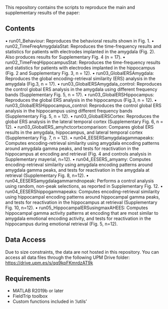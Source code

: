 This repository contains the scripts to reproduce the main and supplementary results of the paper: 

## Contents
•	run01_Behaviour: Reproduces the behavioral results shown in Fig. 1.
•	run02_TimeFreqAmygdalaStat: Reproduces the time-frequency results and statistics for patients with electrodes implanted in the amygdala (Fig. 2). Also produces results for Supplementary Fig. 4 (n = 17).
•	run02_TimeFreqHippocampusStat: Reproduces the time-frequency results and statistics for patients with electrodes implanted in the hippocampus (Fig. 2 and Supplementary Fig. 3, n = 12).
•	run03_GlobalERSAmygdala: Reproduces the global encoding-retrieval similarity (ERS) analysis in the amygdala (Fig.3, n = 17).
•	run03_GlobalERSAmygdala_control: Reproduces the control global ERS analysis in the amygdala using different frequency bands (Supplementary Fig. 5, n = 17).
•	run03_GlobalERSHippocampus: Reproduces the global ERS analysis in the hippocampus (Fig.3, n = 12).
•	run03_GlobalERSHippocampus_control: Reproduces the control global ERS analysis in the hippocampus using different frequency bands (Supplementary Fig. 5, n = 12).
•	run03_GlobalERSCortex: Reproduces the global ERS analysis in the lateral temporal cortex (Supplementary Fig. 6, n = 12).
•	run03_GlobalERS_amyhctcortxcomparison: Compares global ERS results in the amygdala, hippocampus, and lateral temporal cortex (Supplementary Fig. 7, n = 12).
•	run04_EESERSamygdalagammapeaks: Computes encoding-retrieval similarity using amygdala encoding patterns around amygdala gamma peaks, and tests for reactivation in the hippocampus at encoding and retrieval (Fig. 4 and controls analysis in Supplementary mayerial, n=12).
•	run04_EESERS_amyamy: Computes encoding-retrieval similarity using amygdala encoding patterns around amygdala gamma peaks, and tests for reactivation in the amygdala at retrieval (Supplementary Fig. 8, n=12).
•	run04_EESERSamygdalagammarndnopeak: Performs a control analysis using random, non-peak selections, as reported in Supplementary Fig. 12.
•	run04_EESERShippogammapeaks: Computes encoding-retrieval similarity using hippocampal encoding patterns around hippocampal gamma peaks, and tests for reactivation in the hippocampus at retrieval (Supplementary Fig. 10, n=12).
•	run05_HippocampalERSusingmaxAHEES: Computes hippocampal gamma activity patterns at encoding that are most similar to amygdala emotional encoding activity, and tests for reactivation in the hippocampus during emotional retrieval (Fig. 5, n=12).

## Data Access
Due to size constraints, the data are not hosted in this repository. You can access all data files through the following UPM Drive folder: https://drive.upm.es/s/qq9kpFKmrdzAT9k

## Requirements
- MATLAB R2019b or later
- FieldTrip toolbox
- Custom functions included in ‘/utils’
